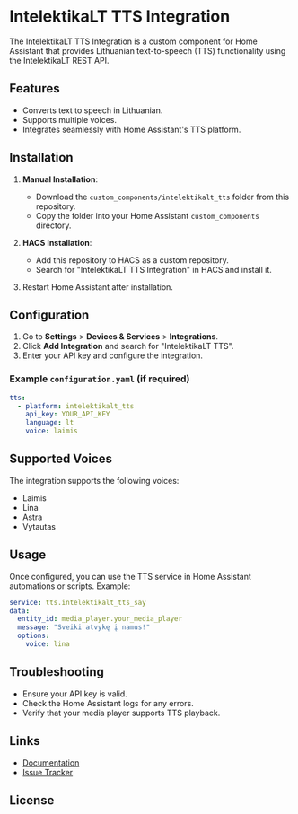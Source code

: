 # IntelektikaLT TTS Integration

The IntelektikaLT TTS Integration is a custom component for Home Assistant that provides Lithuanian text-to-speech (TTS) functionality using the IntelektikaLT REST API.

## Features

- Converts text to speech in Lithuanian.
- Supports multiple voices.
- Integrates seamlessly with Home Assistant's TTS platform.

## Installation

1. **Manual Installation**:
   - Download the `custom_components/intelektikalt_tts` folder from this repository.
   - Copy the folder into your Home Assistant `custom_components` directory.

2. **HACS Installation**:
   - Add this repository to HACS as a custom repository.
   - Search for "IntelektikaLT TTS Integration" in HACS and install it.

3. Restart Home Assistant after installation.

## Configuration

1. Go to **Settings** > **Devices & Services** > **Integrations**.
2. Click **Add Integration** and search for "IntelektikaLT TTS".
3. Enter your API key and configure the integration.

### Example `configuration.yaml` (if required)

```yaml
tts:
  - platform: intelektikalt_tts
    api_key: YOUR_API_KEY
    language: lt
    voice: laimis
```

## Supported Voices

The integration supports the following voices:

- Laimis
- Lina
- Astra
- Vytautas

## Usage

Once configured, you can use the TTS service in Home Assistant automations or scripts. Example:

```yaml
service: tts.intelektikalt_tts_say
data:
  entity_id: media_player.your_media_player
  message: "Sveiki atvykę į namus!"
  options:
    voice: lina
```

## Troubleshooting

- Ensure your API key is valid.
- Check the Home Assistant logs for any errors.
- Verify that your media player supports TTS playback.

## Links

- [Documentation](https://github.com/airenas/home-assistant-tts-intelektikalt)
- [Issue Tracker](https://github.com/airenas/home-assistant-tts-intelektikalt/issues)

## License
